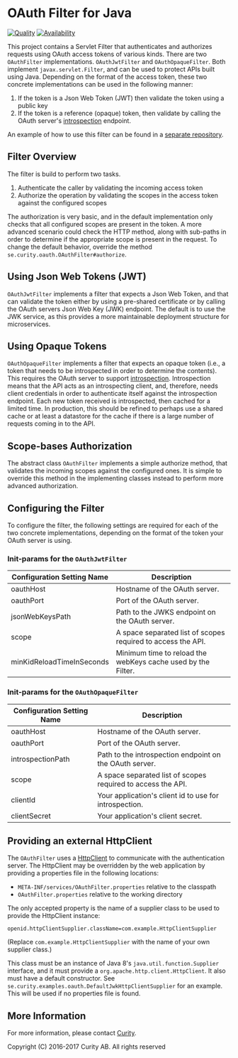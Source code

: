 # OAuth Filter for Java

[![Quality](https://img.shields.io/badge/quality-test-yellow)](https://curity.io/resources/code-examples/status/)
[![Availability](https://img.shields.io/badge/availability-source-blue)](https://curity.io/resources/code-examples/status/)

This project contains a Servlet Filter that authenticates and authorizes requests using OAuth access tokens of various kinds. There are two `OAuthFilter` implementations. `OAuthJwtFilter` and `OAuthOpaqueFilter`. Both implement `javax.servlet.Filter`, and can be used to protect APIs built using Java. Depending on the format of the access token, these two concrete implementations can be used in the following manner:

1. If the token is a Json Web Token (JWT) then validate the token using a public key
2. If the token is a reference (opaque) token, then validate by calling the OAuth server's
[introspection](https://tools.ietf.org/search/rfc7662) endpoint.

An example of how to use this filter can be found in a [separate repository](https://github.com/curityio/example-java-oauth-protected-api).

## Filter Overview

The filter is build to perform two tasks.

1. Authenticate the caller by validating the incoming access token
2. Authorize the operation by validating the scopes in the access token against the configured scopes

The authorization is very basic, and in the default implementation only checks that all configured scopes are present in the token. A more advanced scenario could check the HTTP method, along with sub-paths in order to determine if the appropriate scope is present in the request. To change the default behavior, override the method `se.curity.oauth.OAuthFilter#authorize`.

## Using Json Web Tokens (JWT)

`OAuthJwtFilter` implements a filter that expects a Json Web Token, and that can validate the token either by using a pre-shared certificate or by calling the OAuth servers Json Web Key (JWK) endpoint. The default is to use the JWK service, as this provides a more maintainable deployment structure for microservices.

## Using Opaque Tokens

`OAuthOpaqueFilter` implements a filter that expects an opaque token (i.e., a token that needs to be introspected in order to determine the contents). This requires the OAuth server to support [introspection](https://tools.ietf.org/search/rfc7662). Introspection means that the API acts as an introspecting client, and, therefore, needs client credentials in order to authenticate itself against the introspection endpoint. Each new token received is introspected, then cached for a limited time. In production, this should be refined to perhaps use a shared cache or at least a datastore for the cache if there is a large number of requests coming in to the API.

## Scope-bases Authorization

The abstract class `OAuthFilter` implements a simple authorize method, that validates the incoming scopes against the configured ones. It is simple to override this method in the implementing classes instead to perform more advanced authorization.

## Configuring the Filter

To configure the filter, the following settings are required for each of the two concrete implementations, depending on the format of the token your OAuth server is using.

### Init-params for the `OAuthJwtFilter`

Configuration Setting Name | Description
---------------------------|----------------
oauthHost                  | Hostname of the OAuth server.
oauthPort                  | Port of the OAuth server.
jsonWebKeysPath            | Path to the JWKS endpoint on the OAuth server.
scope                      | A space separated list of scopes required to access the API.
minKidReloadTimeInSeconds  | Minimum time to reload the webKeys cache used by the Filter.

### Init-params for the `OAuthOpaqueFilter`

Configuration Setting Name | Description
---------------------------|----------------
oauthHost                  | Hostname of the OAuth server.
oauthPort                  | Port of the OAuth server.
introspectionPath          | Path to the introspection endpoint on the OAuth server.
scope                      | A space separated list of scopes required to access the API.
clientId                   | Your application's client id to use for introspection.
clientSecret               | Your application's client secret.

## Providing an external HttpClient

The `OAuthFilter` uses a [HttpClient](https://hc.apache.org/httpcomponents-client-ga/) to communicate with the authentication server. The HttpClient may be overridden by the web application by providing a properties file in the following locations:

* `META-INF/services/OAuthFilter.properties` relative to the classpath
* `OAuthFilter.properties` relative to the working directory

The only accepted property is the name of a supplier class to be used to provide the HttpClient instance:

```properties
openid.httpClientSupplier.className=com.example.HttpClientSupplier
```

(Replace `com.example.HttpClientSupplier` with the name of your own supplier class.)

This class must be an instance of Java 8's `java.util.function.Supplier` interface, and it must provide a `org.apache.http.client.HttpClient`. It also must have a default constructor. See `se.curity.examples.oauth.DefaultJwkHttpClientSupplier` for an example. This will be used if no properties file is found.

## More Information

For more information, please contact [Curity](http://curity.io).

Copyright (C) 2016-2017 Curity AB. All rights reserved
